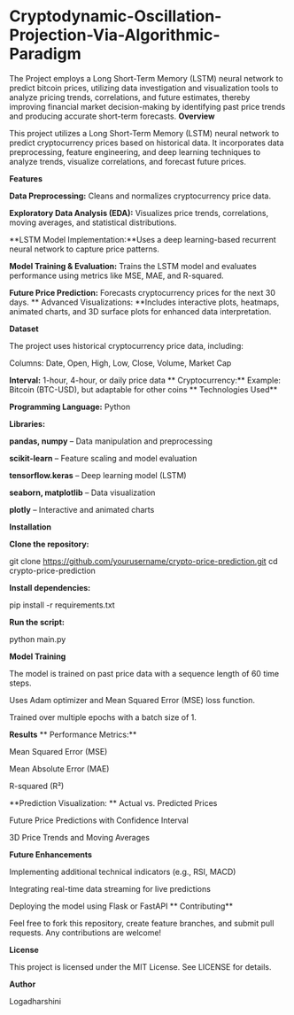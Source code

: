 # Cryptodynamic-Oscillation-Projection-Via-Algorithmic-Paradigm
The Project employs a Long Short-Term Memory (LSTM) neural network to predict bitcoin prices, utilizing data investigation and visualization tools to analyze pricing trends, correlations, and future estimates, thereby improving financial market decision-making by identifying past price trends and producing accurate short-term forecasts.
**Overview**

This project utilizes a Long Short-Term Memory (LSTM) neural network to predict cryptocurrency prices based on historical data. It incorporates data preprocessing, feature engineering, and deep learning techniques to analyze trends, visualize correlations, and forecast future prices.

**Features**

**Data Preprocessing:** Cleans and normalizes cryptocurrency price data.

**Exploratory Data Analysis (EDA):** Visualizes price trends, correlations, moving averages, and statistical distributions.

**LSTM Model Implementation:**Uses a deep learning-based recurrent neural network to capture price patterns.

**Model Training & Evaluation:** Trains the LSTM model and evaluates performance using metrics like MSE, MAE, and R-squared.

**Future Price Prediction:** Forecasts cryptocurrency prices for the next 30 days.
**
Advanced Visualizations: **Includes interactive plots, heatmaps, animated charts, and 3D surface plots for enhanced data interpretation.

**Dataset**

The project uses historical cryptocurrency price data, including:

Columns: Date, Open, High, Low, Close, Volume, Market Cap

**Interval:** 1-hour, 4-hour, or daily price data
**
Cryptocurrency:** Example: Bitcoin (BTC-USD), but adaptable for other coins
**
Technologies Used**

**Programming Language:** Python

**Libraries:**

**pandas, numpy** – Data manipulation and preprocessing

**scikit-learn** – Feature scaling and model evaluation

**tensorflow.keras** – Deep learning model (LSTM)

**seaborn, matplotlib** – Data visualization

**plotly** – Interactive and animated charts

**Installation**

**Clone the repository:**

git clone https://github.com/yourusername/crypto-price-prediction.git
cd crypto-price-prediction

**Install dependencies:**

pip install -r requirements.txt

**Run the script:**

python main.py

**Model Training**

The model is trained on past price data with a sequence length of 60 time steps.

Uses Adam optimizer and Mean Squared Error (MSE) loss function.

Trained over multiple epochs with a batch size of 1.

**Results**
**
Performance Metrics:**

Mean Squared Error (MSE)

Mean Absolute Error (MAE)

R-squared (R²)

**Prediction Visualization:
**
Actual vs. Predicted Prices

Future Price Predictions with Confidence Interval

3D Price Trends and Moving Averages

**Future Enhancements**

Implementing additional technical indicators (e.g., RSI, MACD)

Integrating real-time data streaming for live predictions

Deploying the model using Flask or FastAPI
**
Contributing**

Feel free to fork this repository, create feature branches, and submit pull requests. Any contributions are welcome!

**License**

This project is licensed under the MIT License. See LICENSE for details.

**Author**

Logadharshini


